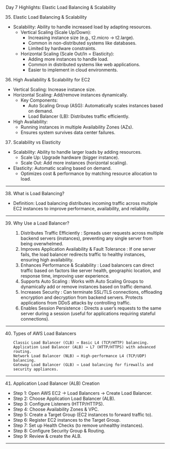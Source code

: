 Day 7 Highlights: Elastic Load Balancing & Scalability

35. Elastic Load Balancing & Scalability
- Scalability: Ability to handle increased load by adapting resources.
  - Vertical Scaling (Scale Up/Down):
    - Increasing instance size (e.g., t2.micro → t2.large).
    - Common in non-distributed systems like databases.
    - Limited by hardware constraints.
  - Horizontal Scaling (Scale Out/In = Elasticity):
    - Adding more instances to handle load.
    - Common in distributed systems like web applications.
    - Easier to implement in cloud environments.

36. High Availability & Scalability for EC2
- Vertical Scaling: Increase instance size.
- Horizontal Scaling: Add/remove instances dynamically.
  - Key Components:
    - Auto Scaling Group (ASG): Automatically scales instances based on demand.
    - Load Balancer (LB): Distributes traffic efficiently.
- High Availability:
  - Running instances in multiple Availability Zones (AZs).
  - Ensures system survives data center failures.

37. Scalability vs Elasticity
- Scalability: Ability to handle larger loads by adding resources.
  - Scale Up: Upgrade hardware (bigger instance).
  - Scale Out: Add more instances (horizontal scaling).
- Elasticity: Automatic scaling based on demand.
  - Optimizes cost & performance by matching resource allocation to load.

---

38. What is Load Balancing?
- Definition: Load balancing distributes incoming traffic across multiple EC2 instances to improve performance, availability, and reliability.

---

39. Why Use a Load Balancer?

    1. Distributes Traffic Efficiently :
            Spreads user requests across multiple backend servers (instances), preventing any single server from being overwhelmed.
    2. Improves Application Availability & Fault Tolerance :
            If one server fails, the load balancer redirects traffic to healthy instances, ensuring high availability.
    3. Enhances Performance & Scalability :
            Load balancers can direct traffic based on factors like server health, geographic location, and response time, improving user experience.
    4. Supports Auto Scaling :
            Works with Auto Scaling Groups to dynamically add or remove instances based on traffic demand.
    5. Increases Security :
            Can terminate SSL/TLS connections, offloading encryption and decryption from backend servers.
            Protects applications from DDoS attacks by controlling traffic.
    6. Enables Session Persistence :
            Directs a user’s requests to the same server during a session (useful for applications requiring stateful connections).

---

40. Types of AWS Load Balancers

        Classic Load Balancer (CLB) → Basic L4 (TCP/HTTP) balancing.
        Application Load Balancer (ALB) → L7 (HTTP/HTTPS) with advanced routing.
        Network Load Balancer (NLB) → High-performance L4 (TCP/UDP) balancing.
        Gateway Load Balancer (GLB) → Load balancing for firewalls and security appliances.
---

41. Application Load Balancer (ALB) Creation
- Step 1: Open AWS EC2 → Load Balancers → Create Load Balancer.  
- Step 2: Choose Application Load Balancer (ALB).  
- Step 3: Configure Listeners (HTTP/HTTPS).  
- Step 4: Choose Availability Zones & VPC.  
- Step 5: Create a Target Group (EC2 instances to forward traffic to).  
- Step 6: Register EC2 instances to the Target Group.  
- Step 7: Set up Health Checks (to remove unhealthy instances).  
- Step 8: Configure Security Group & Routing.  
- Step 9: Review & create the ALB.  

---
